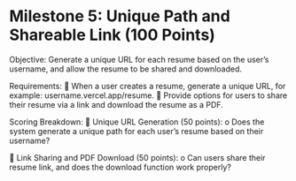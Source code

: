 # Milestone 5: Unique Path and Shareable Link (100 Points)

Objective:
Generate a unique URL for each resume based on the user’s username, and allow the resume to be
shared and downloaded.

Requirements:
 When a user creates a resume, generate a unique URL, for example:
username.vercel.app/resume.
 Provide options for users to share their resume via a link and download the resume as a
PDF.

Scoring Breakdown:
 Unique URL Generation (50 points):
o Does the system generate a unique path for each user’s resume based on their
username?

 Link Sharing and PDF Download (50 points):
o Can users share their resume link, and does the download function work properly?